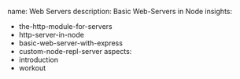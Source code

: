name: Web Servers
description: Basic Web-Servers in Node
insights:
  - the-http-module-for-servers
  - http-server-in-node
  - basic-web-server-with-express
  - custom-node-repl-server
aspects:
  - introduction
  - workout
